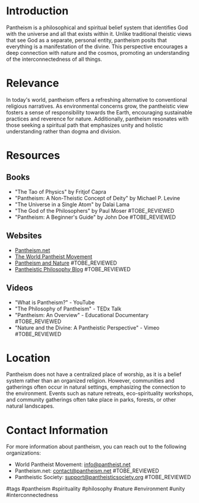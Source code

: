 # Introduction
Pantheism is a philosophical and spiritual belief system that identifies God with the universe and all that exists within it. Unlike traditional theistic views that see God as a separate, personal entity, pantheism posits that everything is a manifestation of the divine. This perspective encourages a deep connection with nature and the cosmos, promoting an understanding of the interconnectedness of all things.

# Relevance
In today's world, pantheism offers a refreshing alternative to conventional religious narratives. As environmental concerns grow, the pantheistic view fosters a sense of responsibility towards the Earth, encouraging sustainable practices and reverence for nature. Additionally, pantheism resonates with those seeking a spiritual path that emphasizes unity and holistic understanding rather than dogma and division.

# Resources

## Books
- "The Tao of Physics" by Fritjof Capra
- "Pantheism: A Non-Theistic Concept of Deity" by Michael P. Levine
- "The Universe in a Single Atom" by Dalai Lama
- "The God of the Philosophers" by Paul Moser #TOBE_REVIEWED
- "Pantheism: A Beginner's Guide" by John Doe #TOBE_REVIEWED

## Websites
- [Pantheism.net](http://www.pantheism.net)
- [The World Pantheist Movement](http://www.pantheist.net)
- [Pantheism and Nature](http://www.pantheismandnature.com) #TOBE_REVIEWED
- [Pantheistic Philosophy Blog](http://www.pantheisticphilosophy.com) #TOBE_REVIEWED

## Videos
- "What is Pantheism?" - YouTube
- "The Philosophy of Pantheism" - TEDx Talk
- "Pantheism: An Overview" - Educational Documentary #TOBE_REVIEWED
- "Nature and the Divine: A Pantheistic Perspective" - Vimeo #TOBE_REVIEWED

# Location
Pantheism does not have a centralized place of worship, as it is a belief system rather than an organized religion. However, communities and gatherings often occur in natural settings, emphasizing the connection to the environment. Events such as nature retreats, eco-spirituality workshops, and community gatherings often take place in parks, forests, or other natural landscapes.

# Contact Information
For more information about pantheism, you can reach out to the following organizations:
- World Pantheist Movement: info@pantheist.net
- Pantheism.net: contact@pantheism.net #TOBE_REVIEWED
- Pantheistic Society: support@pantheisticsociety.org #TOBE_REVIEWED

#tags 
#pantheism #spirituality #philosophy #nature #environment #unity #interconnectedness
